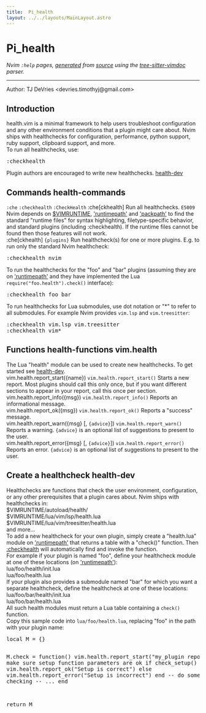 ```yaml
---
title:  Pi_health
layout: ../../layouts/MainLayout.astro
---
```


  <a name="pi_health.txt"></a><a name="health"></a><h1> Pi_health</h1>
  <p>
    <i>
    Nvim <code>:help</code> pages, <a href="https://github.com/neovim/neovim/blob/master/scripts/gen_help_html.lua">generated</a>
    from <a href="https://github.com/neovim/neovim/blob/master/runtime/doc/pi_health.txt">source</a>
    using the <a href="https://github.com/neovim/tree-sitter-vimdoc">tree-sitter-vimdoc</a> parser.
    </i>
  </p>
  <hr>
  <div class="help-para">
Author: TJ DeVries &lt;devries.timothyj@gmail.com&gt;

</div>
<div class="help-para">
<h2 class="help-heading">Introduction</h2>


</div>
<div class="help-para">
health.vim is a minimal framework to help users troubleshoot configuration and
any other environment conditions that a plugin might care about. Nvim ships
with healthchecks for configuration, performance, python support, ruby
support, clipboard support, and more.

</div>
<div class="help-para">
To run all healthchecks, use:<pre>:checkhealth</pre>

</div>
<div class="help-para">
Plugin authors are encouraged to write new healthchecks. <a href="pi_health.html#health-dev">health-dev</a>

</div>
<div class="help-para">
<h2 class="help-heading">Commands<span class="help-heading-tags">                                <a name="health-commands"></a><span class="help-tag">health-commands</span></span></h2>


</div>
<div class="help-para">
                                        <a name="%3Ache"></a><code class="help-tag-right">:che</code> <a name="%3Acheckhealth"></a><code class="help-tag">:checkhealth</code> <a name="%3ACheckHealth"></a><code class="help-tag">:CheckHealth</code>
:che[ckhealth]  Run all healthchecks.
                                        <a name="E5009"></a><code class="help-tag-right">E5009</code>
                Nvim depends on <a href="starting.html#%24VIMRUNTIME">$VIMRUNTIME</a>, <a href="options.html#'runtimepath'">'runtimepath'</a> and <a href="options.html#'packpath'">'packpath'</a> to
                find the standard "runtime files" for syntax highlighting,
                filetype-specific behavior, and standard plugins (including
                :checkhealth).  If the runtime files cannot be found then
                those features will not work.

</div>
<div class="help-para">
:che[ckhealth] <code>{plugins}</code>
                Run healthcheck(s) for one or more plugins. E.g. to run only
                the standard Nvim healthcheck:<pre>:checkhealth nvim</pre>

</div>
<div class="help-para">
                To run the healthchecks for the "foo" and "bar" plugins
                (assuming they are on <a href="options.html#'runtimepath'">'runtimepath'</a> and they have implemented
                the Lua <code>require("foo.health").check()</code> interface):<pre>:checkhealth foo bar</pre>

</div>
<div class="help-para">
                To run healthchecks for Lua submodules, use dot notation or
                "*" to refer to all submodules. For example Nvim provides
                <code>vim.lsp</code> and <code>vim.treesitter</code>:<pre>:checkhealth vim.lsp vim.treesitter
:checkhealth vim*</pre>

</div>
<div class="help-para">
<h2 class="help-heading">Functions<span class="help-heading-tags">                               <a name="health-functions"></a><span class="help-tag">health-functions</span> <a name="vim.health"></a><span class="help-tag">vim.health</span></span></h2>


</div>
<div class="help-para">
The Lua "health" module can be used to create new healthchecks. To get started
see <a href="pi_health.html#health-dev">health-dev</a>.

</div>
<div class="help-para">
vim.health.report_start({name})                         <a name="vim.health.report_start()"></a><code class="help-tag-right">vim.health.report_start()</code>
        Starts a new report. Most plugins should call this only once, but if
        you want different sections to appear in your report, call this once
        per section.

</div>
<div class="help-para">
vim.health.report_info({msg})                           <a name="vim.health.report_info()"></a><code class="help-tag-right">vim.health.report_info()</code>
        Reports an informational message.

</div>
<div class="help-para">
vim.health.report_ok({msg})                             <a name="vim.health.report_ok()"></a><code class="help-tag-right">vim.health.report_ok()</code>
        Reports a "success" message.

</div>
<div class="help-para">
vim.health.report_warn({msg} [, <code>{advice}</code>])              <a name="vim.health.report_warn()"></a><code class="help-tag-right">vim.health.report_warn()</code>
        Reports a warning. <code>{advice}</code> is an optional list of suggestions to
        present to the user.

</div>
<div class="help-para">
vim.health.report_error({msg} [, <code>{advice}</code>])             <a name="vim.health.report_error()"></a><code class="help-tag-right">vim.health.report_error()</code>
        Reports an error. <code>{advice}</code> is an optional list of suggestions to
        present to the user.

</div>
<div class="help-para">
<h2 class="help-heading">Create a healthcheck<span class="help-heading-tags">                                    <a name="health-dev"></a><span class="help-tag">health-dev</span></span></h2>


</div>
<div class="help-para">
Healthchecks are functions that check the user environment, configuration, or
any other prerequisites that a plugin cares about. Nvim ships with
healthchecks in:
<div class="help-li" style=""> $VIMRUNTIME/autoload/health/
</div><div class="help-li" style=""> $VIMRUNTIME/lua/vim/lsp/health.lua
</div><div class="help-li" style=""> $VIMRUNTIME/lua/vim/treesitter/health.lua
</div><div class="help-li" style=""> and more...
</div>
</div>
<div class="help-para">
To add a new healthcheck for your own plugin, simply create a "health.lua"
module on <a href="options.html#'runtimepath'">'runtimepath'</a> that returns a table with a "check()" function. Then
<a href="pi_health.html#%3Acheckhealth">:checkhealth</a> will automatically find and invoke the function.

</div>
<div class="help-para">
For example if your plugin is named "foo", define your healthcheck module at
one of these locations (on <a href="options.html#'runtimepath'">'runtimepath'</a>):
<div class="help-li" style=""> lua/foo/health/init.lua
</div><div class="help-li" style=""> lua/foo/health.lua
</div>
</div>
<div class="help-para">
If your plugin also provides a submodule named "bar" for which you want
a separate healthcheck, define the healthcheck at one of these locations:
<div class="help-li" style=""> lua/foo/bar/health/init.lua
</div><div class="help-li" style=""> lua/foo/bar/health.lua
</div>
</div>
<div class="help-para">
All such health modules must return a Lua table containing a <code>check()</code>
function.

</div>
<div class="help-para">
Copy this sample code into <code>lua/foo/health.lua</code>, replacing "foo" in the path
with your plugin name:<pre>local M = {}

M.check = function()
  vim.health.report_start("my_plugin report")
  -- make sure setup function parameters are ok
  if check_setup() then
    vim.health.report_ok("Setup is correct")
  else
    vim.health.report_error("Setup is incorrect")
  end
  -- do some more checking
  -- ...
end

return M</pre>

</div>

  
  